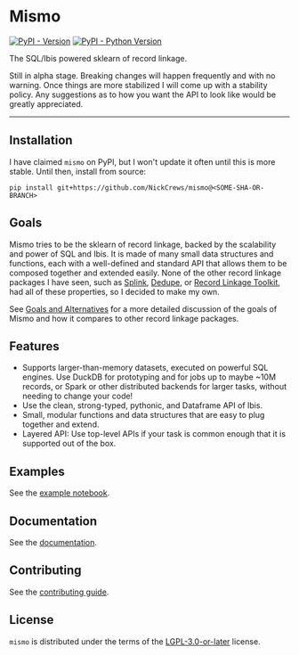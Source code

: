 # Mismo

[![PyPI - Version](https://img.shields.io/pypi/v/mismo.svg)](https://pypi.org/project/mismo)
[![PyPI - Python Version](https://img.shields.io/pypi/pyversions/mismo.svg)](https://pypi.org/project/mismo)

The SQL/Ibis powered sklearn of record linkage.

Still in alpha stage. Breaking changes will happen frequently
and with no warning. Once things are more stabilized I
will come up with a stability policy. Any suggestions as
to how you want the API to look like would be greatly appreciated.

-----

## Installation

I have claimed `mismo` on PyPI, but I won't update it often
until this is more stable. Until then, install from source:

```console
pip install git+https://github.com/NickCrews/mismo@<SOME-SHA-OR-BRANCH>
```

## Goals

Mismo tries to be the sklearn of record linkage, backed by the scalability
and power of SQL and Ibis. It is made of many small
data structures and functions, each with a well-defined and standard API
that allows them to be composed together and extended easily.
None of the other record linkage packages I have seen, such as
[Splink](https://github.com/moj-analytical-services/splink),
[Dedupe](https://www.github.com/dedupeio/dedupe), or
[Record Linkage Toolkit](https://github.com/J535D165/recordlinkage),
had all of these properties, so I decided to make my own.

See [Goals and Alternatives](https://nickcrews.github.io/mismo/concepts/goals_and_alternatives)
for a more detailed discussion of the goals of Mismo and how it compares to other
record linkage packages.

## Features
- Supports larger-than-memory datasets, executed on powerful SQL engines.
  Use DuckDB for prototyping and for jobs up to maybe ~10M records,
  or Spark or other distributed backends for larger tasks, without
  needing to change your code!
- Use the clean, strong-typed, pythonic, and Dataframe API of Ibis.
- Small, modular functions and data structures that are easy to plug together
  and extend.
- Layered API: Use top-level APIs if your task is common enough that it is
  supported out of the box.

## Examples

See the [example notebook](https://nickcrews.github.io/mismo/examples/patent_deduplication).

## Documentation

See the [documentation](https://nickcrews.github.io/mismo).

## Contributing

See the [contributing guide](https://nickcrews.github.io/mismo/contributing/).

## License

`mismo` is distributed under the terms of the
[LGPL-3.0-or-later](https://spdx.org/licenses/LGPL-3.0-or-later.html) license.
